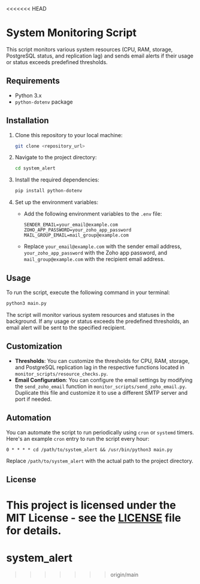 <<<<<<< HEAD
# System Monitoring Script

This script monitors various system resources (CPU, RAM, storage, PostgreSQL status, and replication lag) and sends email alerts if their usage or status exceeds predefined thresholds.

## Requirements

- Python 3.x
- `python-dotenv` package

## Installation

1. Clone this repository to your local machine:

    ```bash
    git clone <repository_url>
    ```

2. Navigate to the project directory:

    ```bash
    cd system_alert
    ```

3. Install the required dependencies:

    ```bash
    pip install python-dotenv
    ```

4. Set up the environment variables:

    - Add the following environment variables to the `.env` file:
        ```plaintext
        SENDER_EMAIL=your_email@example.com
        ZOHO_APP_PASSWORD=your_zoho_app_password
        MAIL_GROUP_EMAIL=mail_group@example.com
        ```
    - Replace `your_email@example.com` with the sender email address, `your_zoho_app_password` with the Zoho app password, and `mail_group@example.com` with the recipient email address.

## Usage

To run the script, execute the following command in your terminal:

```bash
python3 main.py
```

The script will monitor various system resources and statuses in the background. If any usage or status exceeds the predefined thresholds, an email alert will be sent to the specified recipient.

## Customization

- **Thresholds**: You can customize the thresholds for CPU, RAM, storage, and PostgreSQL replication lag in the respective functions located in `monitor_scripts/resource_checks.py`.
- **Email Configuration**: You can configure the email settings by modifying the `send_zoho_email` function in `monitor_scripts/send_zoho_email.py`. Duplicate this file and customize it to use a different SMTP server and port if needed.

## Automation 

You can automate the script to run periodically using `cron` or `systemd` timers. Here's an example `cron` entry to run the script every hour:

```cron
0 * * * * cd /path/to/system_alert && /usr/bin/python3 main.py
```

Replace `/path/to/system_alert` with the actual path to the project directory.

## License

This project is licensed under the MIT License - see the [LICENSE](LICENSE) file for details.
=======
# system_alert
>>>>>>> origin/main
